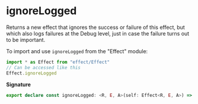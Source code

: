 # ignoreLogged

Returns a new effect that ignores the success or failure of this effect,
but which also logs failures at the Debug level, just in case the failure
turns out to be important.

To import and use `ignoreLogged` from the "Effect" module:

```ts
import * as Effect from "effect/Effect"
// Can be accessed like this
Effect.ignoreLogged
```

**Signature**

```ts
export declare const ignoreLogged: <R, E, A>(self: Effect<R, E, A>) => Effect<R, never, void>
```
